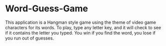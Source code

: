# Word-Guess-Game

This application is a Hangman style game using the theme of video game characters for its words. To play, type any letter key, and it will check to see if it contains the letter you typed. You win if you find the word, you lose if you run out of guesses.